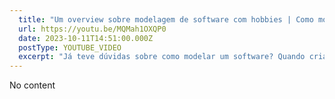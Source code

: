 ```yaml
---
  title: "Um overview sobre modelagem de software com hobbies | Como modelar um programa?"
  url: https://youtu.be/MQMah1OXQP0
  date: 2023-10-11T14:51:00.000Z
  postType: YOUTUBE_VIDEO
  excerpt: "Já teve dúvidas sobre como modelar um software? Quando criar uma classe ou uma interface? O que é uma função construtora? No vídeo de HOJE! Você vai ver comigo passo a passo pegando um domínio que parece simples, mas na prática você vê que as complexidades vão surgindo e precisamos prestar atenção pra não criar complexidades acidentais. Bora ver?!"
---
```

  
  No content
  